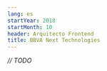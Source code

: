 ```yaml
---
lang: es
startYear: 2018
startMonth: 10
header: Arquitecto Frontend
title: BBVA Next Technologies
---
```


_// TODO_

